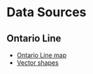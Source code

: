# Data Sources
## Ontario Line
- [Ontario Line map](https://caportal.ca/metrolinx/ontario-line)
- [Vector shapes](vector-urls.txt)
